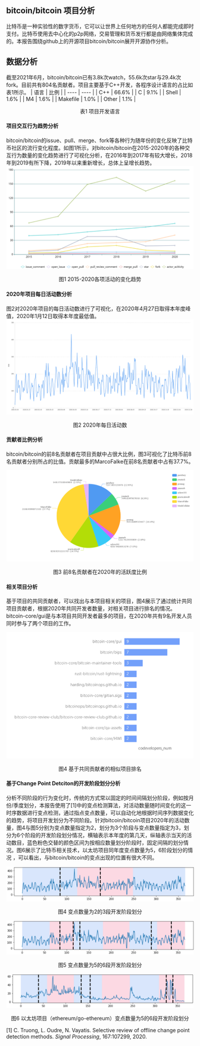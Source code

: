 ## bitcoin/bitcoin 项目分析

比特币是一种实验性的数字货币，它可以让世界上任何地方的任何人都能完成即时支付。比特币使用去中心化的p2p网络，交易管理和货币发行都是由网络集体完成的。本报告围绕github上的开源项目bitcoin/bitcoin展开开源协作分析。

## 数据分析

截至2021年6月，bitcoin/bitcoin已有3.8k次watch，55.6k次star与29.4k次fork。目前共有804名贡献者。项目主要基于C++开发，各程序设计语言的占比如表1所示。
|  语言   | 比例  |
|  ----  | ----  |
| C++  | 66.6% |
| C  | 9.1% |
| Shell  | 1.6% |
| M4  |  1.6% |
| Makefile  | 1.0% |
| Other  | 1.1%  |
<center>表1 项目开发语言</center>


#### 项目交互行为趋势分析
bitcoin/bitcoin的issue、pull、merge、fork等各种行为随年份的变化反映了比特币社区的流行变化程度。如图1所示，对bitcoin/bitcoin在2015-2020年的各种交互行为数量的变化趋势进行了可视化分析，在2016年到2017年有较大增长，2018年到2019有所下降，2019年以来重新增长，总体上呈增长趋势。
![各项活动数量](activnums.png)

<center>图1 2015-2020各项活动的变化趋势</center>

#### 2020年项目每日活动数分析

图2对2020年项目的每日活动数进行了可视化，在2020年4月27日取得本年度峰值，2020年1月12日取得本年度最低值。
![2020年每天的活动数目](days2020.png)

<center>图2 2020年每日活动数</center>

#### 贡献者比例分析
bitcoin/bitcoin的前8名贡献者在项目贡献中占很大比例，图3可视化了比特币前8名贡献者分别所占的比值。贡献最多的MarcoFalke在前8名贡献者中占有37.7%。

![前8名贡献者在2020年的活跃度比例](top8_workers.png)
<center>图3 前8名贡献者在2020年的活跃度比例</center>

#### 相关项目分析
基于项目的共同贡献者，可以找出与本项目相关的项目，图4展示了通过统计共同项目贡献者，根据2020年共同开发者数量，对相关项目进行排名的情况。bitcoin-core/gui是与本项目共同开发者最多的项目，在2020年共有9名开发人员同时参与了两个项目的工作。

![共同开发者](coworker.png)
<center>图4 基于共同贡献者的相似项目排名</center>


#### 基于Change Point Detciton的开发阶段划分分析

分析不同阶段的行为变化时，传统的方式常以固定的时间间隔划分阶段，例如按月份/季度划分，本报告使用了[1]中的变点检测算法，对活动数量随时间变化的这一时序数据进行变点检测，通过指点变点数量，可以自动化地根据时间序列数据变化的趋势，将项目开发划分为不同阶段。针对bitcoin/bitcoin项目2020年的活动数量，图4与图5分别为变点数量指定为2，划分为3个阶段与变点数量指定为3，划分为6个阶段的开发阶段划分情况，横轴表示本年度的第几天，纵轴表示当天的活动数目，蓝色粉色交替的颜色区间为按相应数量划分阶段时，固定间隔的划分情况。图6展示了比特币相关技术，以太坊项目同年度变点数量为5，6阶段划分的情况 ，可以看出，与bitcoin/bitcoin的变点出现的位置有很大不同。


![变点数量2](detect_2.png)

<center>图4 变点数量为2的3段开发阶段划分</center>

![变点数量5](detect_5.png)
<center>图5 变点数量为5的6段开发阶段划分</center>

![以太坊变点数量5](ethereum_5.png)
<center>图6 以太坊项目（ethereum/go-ethereum）变点数量为5的6段开发阶段划分</center>

 

[1] C. Truong, L. Oudre, N. Vayatis. Selective review of offline change point detection methods. *Signal Processing*, 167:107299, 2020.